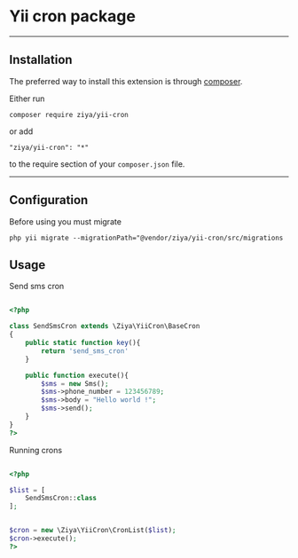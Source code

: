 # Yii cron package

-----
## Installation

The preferred way to install this extension is through [composer](http://getcomposer.org/download/).

Either run

```
composer require ziya/yii-cron
```

or add

```
"ziya/yii-cron": "*"
```

to the require section of your `composer.json` file.

------

## Configuration

Before using you must migrate

`php yii migrate --migrationPath="@vendor/ziya/yii-cron/src/migrations`

## Usage

Send sms cron
```php

<?php

class SendSmsCron extends \Ziya\YiiCron\BaseCron
{
    public static function key(){
        return 'send_sms_cron'
    }

    public function execute(){
        $sms = new Sms();
        $sms->phone_number = 123456789;
        $sms->body = "Hello world !";
        $sms->send();
    }
}
?>
```


Running crons
```php

<?php

$list = [
    SendSmsCron::class
];


$cron = new \Ziya\YiiCron\CronList($list);
$cron->execute();
?>

```
